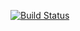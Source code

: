 [![Build Status](https://badge.buildkite.com/0d404ddd91fd8bafd867bfe487014413864965073506866b14.svg?branch=master)](https://buildkite.com/helium/blockchain-core)
